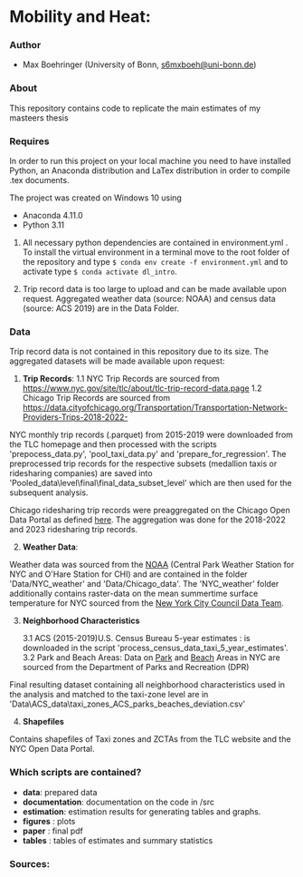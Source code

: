 # Mobility and Heat:
### Author

- Max Boehringer (University of Bonn, s6mxboeh@uni-bonn.de)

### About

This repository contains code to replicate the main estimates of my masteers thesis


### Requires
In order to run this project on your local machine you need to have installed Python, an Anaconda distribution and LaTex distribution in order to compile .tex documents.

The project was created on Windows 10 using

- Anaconda 4.11.0
- Python 3.11

1. All necessary python dependencies are contained in environment.yml . To install the virtual environment in a terminal move to the root folder of the repository and type `$ conda env create -f environment.yml` and to activate type  `$ conda activate dl_intro`.

2. Trip record data is too large to upload and can be made available upon request. Aggregated weather data (source: NOAA) and census data (source: ACS 2019) are in the Data Folder.

### Data 

Trip record data is not contained in this repository due to its size. The aggregated datasets will be made available upon request:

1. **Trip Records**:
   1.1 NYC Trip Records are sourced from https://www.nyc.gov/site/tlc/about/tlc-trip-record-data.page
   1.2 Chicago Trip Records are sourced from https://data.cityofchicago.org/Transportation/Transportation-Network-Providers-Trips-2018-2022-

NYC monthly trip records (.parquet) from 2015-2019 were downloaded from the TLC homepage and then processed with the scripts 'prepocess_data.py',  'pool_taxi_data.py' and 'prepare_for_regression'. The preprocessed trip records for the respective subsets (medallion taxis or ridesharing companies) are saved into 'Pooled_data\level\final\final_data_subset_level' which are then used for the subsequent analysis.

Chicago ridesharing trip records were preaggregated on the Chicago Open Data Portal as defined [here](https://data.cityofchicago.org/Transportation/Transportation-Network-Providers-Trips-2018-2022-/m6dm-c72p/explore/query/SELECT%0A%20%20%60trip_start_timestamp%60%2C%0A%20%20%60pickup_community_area%60%2C%0A%20%20count%28%60trip_id%60%29%20AS%20%60count_trips%60%2C%0A%20%20avg%28%60fare%60%29%20AS%20%60avg_fare%60%2C%0A%20%20avg%28%60trip_miles%60%29%20AS%20%60avg_trip_distance%60%2C%0A%20%20avg%28%60tip%60%29%20AS%20%60avg_tip%60%0AGROUP%20BY%20%60trip_start_timestamp%60%2C%20%60pickup_community_area%60%0AORDER%20BY%20%60pickup_community_area%60%20ASC%20NULL%20LAST/page/aggregate). The aggregation was done for the 2018-2022 and 2023 ridesharing trip records.

2. **Weather Data**:

Weather data was sourced from the [NOAA](https://www.ncei.noaa.gov/cdo-web/search) (Central Park Weather Station for NYC and O'Hare Station for CHI) and are contained in the folder 'Data/NYC_weather' and 'Data/Chicago_data'. The 'NYC_weather' folder additionally contains raster-data on the mean summertime surface temperature for NYC sourced from the [New York City Council Data Team](https://github.com/NewYorkCityCouncil/heat_map).


3. **Neighborhood Characteristics**

   3.1 ACS (2015-2019)U.S. Census Bureau 5-year estimates : is downloaded in the script 'process_census_data_taxi_5_year_estimates'.
   3.2 Park and Beach Areas: Data on [Park](https://nycopendata.socrata.com/Recreation/Parks-Properties/enfh-gkve/about_data) and [Beach](https://data.cityofnewyork.us/dataset/Beaches/ijwa-mn2v/about_data) Areas in NYC are sourced from the Department of Parks and Recreation (DPR)

Final resulting dataset containing all neighborhood characteristics used in the analysis and matched to the taxi-zone level  are in 'Data\ACS_data\taxi_zones_ACS_parks_beaches_deviation.csv'

4. **Shapefiles**

Contains shapefiles of Taxi zones and ZCTAs from the TLC website and the NYC Open Data Portal.

### Which scripts are contained?



- **data**: prepared data
- **documentation**: documentation on the code in /src
- **estimation**: estimation results for generating tables and graphs.
- **figures** :  plots
- **paper** : final pdf
- **tables** : tables of estimates and summary statistics


### Sources:
